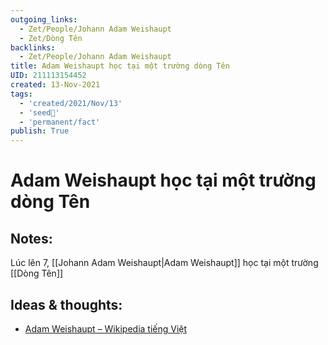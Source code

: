 ```yaml
---
outgoing_links:
  - Zet/People/Johann Adam Weishaupt
  - Zet/Dòng Tên
backlinks:
  - Zet/People/Johann Adam Weishaupt
title: Adam Weishaupt học tại một trường dòng Tên
UID: 211113154452
created: 13-Nov-2021
tags:
  - 'created/2021/Nov/13'
  - 'seed🥜'
  - 'permanent/fact'
publish: True
---
```

# Adam Weishaupt học tại một trường dòng Tên

## Notes:
Lúc lên 7, [[Johann Adam Weishaupt|Adam Weishaupt]] học tại một trường [[Dòng Tên]]

## Ideas & thoughts:
- [Adam Weishaupt – Wikipedia tiếng Việt](https://vi.wikipedia.org/wiki/Adam_Weishaupt)

